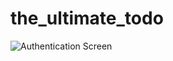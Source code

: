 # the_ultimate_todo
![Authentication Screen](https://drive.google.com/file/d/1cU8ObGEF0OLDQ2LeBxK9vtZGqhQQ3R5n/view?usp=sharing)



